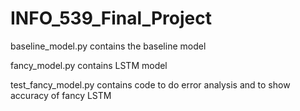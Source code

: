 # INFO_539_Final_Project

baseline_model.py contains the baseline model

fancy_model.py contains LSTM model

test_fancy_model.py contains code to do error analysis and to show accuracy of fancy LSTM
